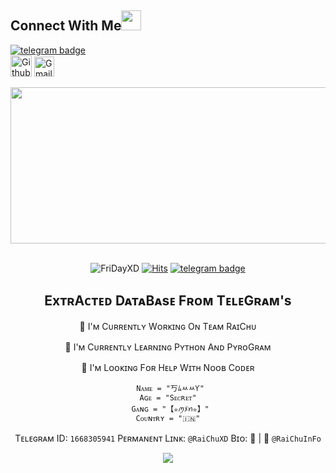## Connect With Me<img src="https://github.com/TheDudeThatCode/TheDudeThatCode/blob/master/Assets/Handshake.gif" height="32px">

[![telegram badge](https://img.shields.io/badge/Telegram-30302f?style=flat&logo=telegram)](https://t.me/SammyXD)<br>
[<img src="https://github.githubassets.com/images/modules/logos_page/GitHub-Mark.png" alt="Github logo" width="34">](https://github.com/SammyXD) [<img src="https://github.com/TheDudeThatCode/TheDudeThatCode/blob/master/Assets/Gmail.svg" alt="Gmail logo" height="32">](mailto:arkamtg.mrsammyxd@gmail.com)



<div margin-left: 400px align="center" width="600">

<img src="https://github.com/FriDayXD/FriDayXD/blob/main/HEHECODE.gif" alt=" Hello <𝚌𝚘𝚍𝚎𝚛𝚜/> " width="1200" height="250"/>
</div>

<div align="center" width="50">
  
<br><img src="https://komarev.com/ghpvc/?username=FriDayXD&style=flat-square" alt="FriDayXD" />
[![Hits](https://hits.seeyoufarm.com/api/count/incr/badge.svg?url=https%3A%2F%2Fgithub.com%2FFriDayXD&count_bg=%2379C83D&title_bg=%23555555&icon=mediafire.svg&icon_color=%23E7E7E7&title=HITS&edge_flat=false)](https://hits.seeyoufarm.com)
[![telegram badge](https://img.shields.io/badge/Telegram-30302f?style=flat&logo=telegram)](https://t.me/SammyXD)



## ExᴛʀAᴄᴛᴇᴅ DᴀᴛᴀBᴀsᴇ Fʀᴏᴍ TᴇʟᴇGʀᴀᴍ's 

🔭  I'ᴍ Cᴜʀʀᴇɴᴛʟʏ Wᴏʀᴋɪɴɢ Oɴ Tᴇᴀᴍ RᴀɪCʜᴜ

🌱  I'ᴍ Cᴜʀʀᴇɴᴛʟʏ Lᴇᴀʀɴɪɴɢ Pʏᴛʜᴏɴ Aɴᴅ PʏʀᴏGʀᴀᴍ

🤔  I'ᴍ Lᴏᴏᴋɪɴɢ Fᴏʀ Hᴇʟᴘ Wɪᴛʜ Nᴏᴏʙ Cᴏᴅᴇʀ

```
 Nᴀᴍᴇ = "丂ﾑﾶﾶƳ"
Aɢᴇ = "Sᴇᴄʀᴇᴛ"
 Gᴀɴɢ = "【✮ꪑﾒꪀ✮】"
Cᴏᴜɴᴛʀʏ = "🇮🇳"
```
Tᴇʟᴇɢʀᴀᴍ ID: `1668305941`
Pᴇʀᴍᴀɴᴇɴᴛ Lɪɴᴋ: `@RaiChuXD`
Bɪᴏ: 💙 | 🤟 `@RaiChuInFo` 

<p align="center"><a href="https://github.com/FriDayXD"><img src="https://github-readme-stats.vercel.app/api?username=FriDayXD&show_icons=true&theme=radical"></a></p>
<p align="center"><a href="https://github.com/FriDayXD"><img src="ht
